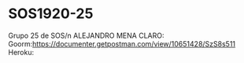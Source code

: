 # SOS1920-25
Grupo 25 de SOS/n
ALEJANDRO MENA CLARO:
Goorm:https://documenter.getpostman.com/view/10651428/SzS8s511
Heroku:
